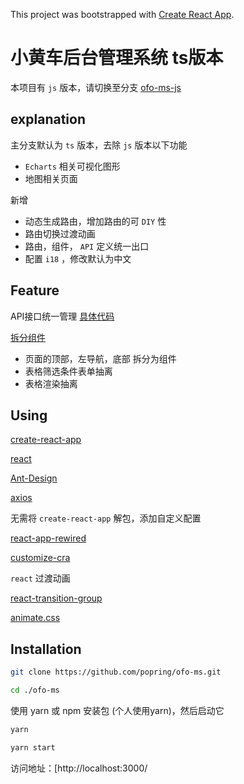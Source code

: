 This project was bootstrapped with [Create React App](https://github.com/facebook/create-react-app).

# 小黄车后台管理系统 ts版本

本项目有 `js` 版本，请切换至分支 [ofo-ms-js](https://github.com/popring/ofo-ms/tree/ofo-ms-js)

## explanation

主分支默认为 `ts` 版本，去除 `js` 版本以下功能

- `Echarts` 相关可视化图形
- 地图相关页面

新增

- 动态生成路由，增加路由的可 `DIY` 性
- 路由切换过渡动画
- 路由，组件， `API` 定义统一出口
- 配置 `i18` ，修改默认为中文

## Feature

API接口统一管理 [具体代码](./src/api/index.js)

[拆分组件](#Components)

- 页面的顶部，左导航，底部 拆分为组件
- 表格筛选条件表单抽离 
- 表格渲染抽离

## Using

[create-react-app](https://www.npmjs.com/package/create-react-app)

[react](https://zh-hans.reactjs.org/)

[Ant-Design](https://ant.design/)



[axios](https://www.axios.com)



无需将 `create-react-app` 解包，添加自定义配置

[react-app-rewired](https://www.npmjs.com/package/react-app-rewired)

[customize-cra](https://www.npmjs.com/package/customize-cra)



`react` 过渡动画

[react-transition-group](https://reactcommunity.org/react-transition-group/)

[animate.css](https://www.npmjs.com/package/animate.css)



## Installation

```bash
git clone https://github.com/popring/ofo-ms.git

cd ./ofo-ms
```

使用 yarn 或 npm 安装包 (个人使用yarn)，然后启动它

```bash
yarn

yarn start
```

访问地址：[http://localhost:3000/

